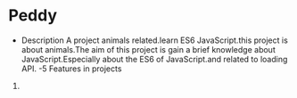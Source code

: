 # Peddy 

* Description
     A project animals related.learn ES6 JavaScript.this project is about animals.The aim of this project is gain a brief knowledge about JavaScript.Especially about the ES6 of JavaScript.and  related to loading API.
 -5 Features in projects
 1.